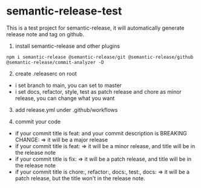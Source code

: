 # semantic-release-test
This is a test project for semantic-release, it will automatically generate release note and tag on github.

1. install semantic-release and other plugins
```
npm i semantic-release @semantic-release/git @semantic-release/github @semantic-release/commit-analyzer -D
```

2. create .releaserc on root
* i set branch to main, you can set to master
* i set docs, refactor, style, test as patch release and chore as minor release, you can change what you want
3. add release.yml under .github/workflows


4. commit your code

* if your commit title is feat: and your commit description is BREAKING CHANGE: 
=> it will be a major release
* if your commit title is feat: => it will be a minor release, and title will be in the release note
* if your commit title is fix: => it will be a patch release, and title will be in the release note
* if your commit title is chore:, refactor:, docs:, test:, docs: => it will be a patch release, but the title won't in the release note.
